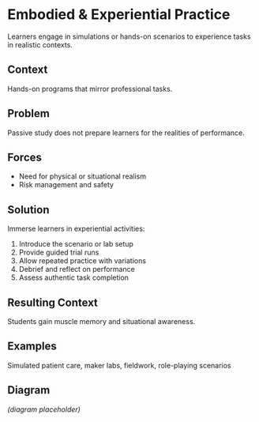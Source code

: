 # Embodied & Experiential Practice

Learners engage in simulations or hands-on scenarios to experience tasks in realistic contexts.

## Context
Hands-on programs that mirror professional tasks.

## Problem
Passive study does not prepare learners for the realities of performance.

## Forces
- Need for physical or situational realism
- Risk management and safety

## Solution
Immerse learners in experiential activities:
1. Introduce the scenario or lab setup
2. Provide guided trial runs
3. Allow repeated practice with variations
4. Debrief and reflect on performance
5. Assess authentic task completion

## Resulting Context
Students gain muscle memory and situational awareness.

## Examples
Simulated patient care, maker labs, fieldwork, role-playing scenarios

## Diagram
*(diagram placeholder)*
